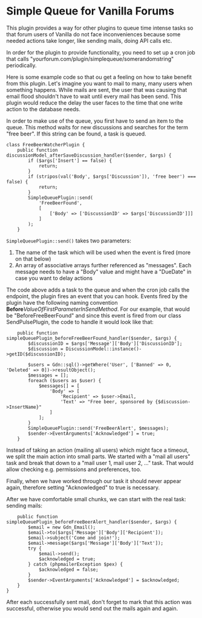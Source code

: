 # Simple Queue for Vanilla Forums

This plugin provides a way for other plugins to queue time intense tasks so that forum users of Vanilla do not face inconveniences because some needed actions take longer, like sending mails, doing API calls etc.

In order for the plugin to provide functionality, you need to set up a cron job that calls "yourforum.com/plugin/simplequeue/somerandomstring" periodically. 

Here is some example code so that ou get a feeling on how to take benefit from this plugin. Let's imagine you want to mail to many, many users when something happens. While mails are sent, the user that was causing that email flood shouldn't have to wait until every mail has been send. This plugin would reduce the delay the user faces to the time that one write action to the database needs.

In order to make use of the queue, you first have to send an item to the queue. This method waits for new discussions and searches for the term "free beer". If this string can be found, a task is queued.

~~~
class FreeBeerWatcherPlugin {
    public function discussionModel_afterSaveDiscussion_handler($sender, $args) {
        if ($args['Insert'] == false) {
            return;
        }
        if (stripos(val('Body', $args['Discussion']), 'free beer') === false) {
            return;
        }
        SimpleQueuePlugin::send(
            'FreeBeerFound',
            [
                ['Body' => ['DiscussionID' => $args['DiscussionID']]]
            ]
        );
    }
~~~

`SimpleQueuePlugin::send()` takes two parameters:
1. The name of the task which will be used when the event is fired (more on that below)
2. An array of associative arrays further referenced as "messages". Each message needs to have a "Body" value and might have a "DueDate" in case you want to delay actions

The code above adds a task to the queue and when the cron job calls the endpoint, the plugin fires an event that you can hook. Events fired by the plugin have the following naming convention **Before***ValueOfFirstParameterInSendMethod*. For our example, that would be "BeforeFreeBeerFound" and since this event is fired from our class SendPulsePlugin, the code to handle it would look like that:

~~~
    public function simpleQueuePlugin_beforeFreeBeerFound_handler($sender, $args) {
        $discussionID = $args['Message']['Body']['DiscussionID'];
        $discussion = DiscussionModel::instance()->getID($discussionID);

        $users = Gdn::sql()->getWhere('User', ['Banned' => 0, 'Deleted' => 0])->resultObject();
        $messages = [];
        foreach ($users as $user) {
            $messages[] = [
                'Body' => [
                    'Recipient' => $user->Email,
                    'Text' => "Free beer, sponsored by {$discussion->InsertName}"
                ]
            ];
        }
        SimpleQueuePlugin::send('FreeBeerAlert', $messages);
        $sender->EventArguments['Acknowledged'] = true;
    }
~~~

Instead of taking an action (mailing all users) which might face a timeout, we split the main action into small parts. We started with a "mail all users" task and  break that down to a "mail user 1, mail user 2, ..." task. That would allow checking e.g. permissions and preferences, too.

Finally, when we have worked through our task it should never appear again, therefore setting "Acknowledged" to true is necessary.

After we have comfortable small chunks, we can start with the real task: sending mails:

~~~
    public function simpleQueuePlugin_beforeFreeBeerAlert_handler($sender, $args) {
        $email = new Gdn_Email();
        $email->to($args['Message']['Body']['Recipient']);
        $email->subject('Come and join!');
        $email->message($args['Message']['Body']['Text']);
        try {
            $email->send();
            $acknowledged = true;
        } catch (phpmailerException $pex) {
            $acknowledged = false;
        }
        $sender->EventArguments['Acknowledged'] = $acknowledged;
    }
}
~~~

After each successfully sent mail, don't forget to mark that this action was successful, otherwise you would send out the mails again and again.
